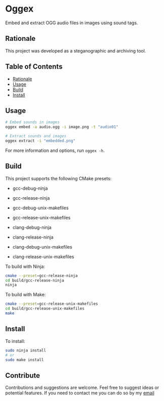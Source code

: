 # Oggex

Embed and extract OGG audio files in images using sound tags.

## Rationale

This project was developed as a steganographic and archiving tool.

## Table of Contents

- [Rationale](#rationale)
- [Usage](#usage)
- [Build](#build)
- [Install](#install)

## Usage

``` bash
# Embed sounds in images
oggex embed -a audio.ogg -i image.png -t "audio01"

# Extract sounds and images
oggex extract -i "embedded.png"
```

For more information and options, run `oggex -h`.

## Build

This project supports the following CMake presets:

- gcc-debug-ninja
- gcc-release-ninja
- gcc-debug-unix-makefiles
- gcc-release-unix-makefiles

- clang-debug-ninja
- clang-release-ninja
- clang-debug-unix-makefiles
- clang-release-unix-makefiles


To build with Ninja:

``` bash
cmake --preset=gcc-release-ninja
cd build/gcc-release-ninja
ninja
```

To build with Make:

``` bash
cmake --preset=gcc-release-unix-makefiles
cd build/gcc-release-unix-makefiles
make
```

## Install

To install:

``` bash
sudo ninja install
# or
sudo make install
```

## Contribute

Contributions and suggestions are welcome. Feel free to suggest ideas or potential features.
If you need to contact me you can do so by my [email](josephm.diza@gmail.com)
